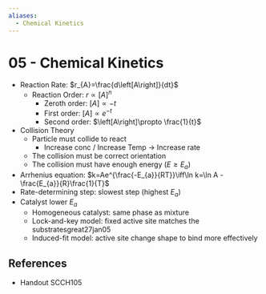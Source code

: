 ```yaml
---
aliases:
  - Chemical Kinetics
---
```


# 05 - Chemical Kinetics

- Reaction Rate: $r_{A}=\frac{d\left[A\right]}{dt}$
	- Reaction Order: $r\propto \left[A\right]^{n}$
		- Zeroth order: $\left[A\right]\propto -t$
		- First order: $\left[A\right]\propto e^{-t}$
		- Second order: $\left[A\right]\propto \frac{1}{t}$
- Collision Theory
	- Particle must collide to react
		- Increase conc / Increase Temp → Increase rate
	- The collision must be correct orientation
	- The collision must have enough energy ($E\ge E_{a}$)
- Arrhenius equation: $k=Ae^{\frac{-E_{a}}{RT}}\iff\ln k=\ln A - \frac{E_{a}}{R}\frac{1}{T}$
- Rate-determining step: slowest step (highest $E_{a}$)
- Catalyst lower $E_{a}$
	- Homogeneous catalyst: same phase as mixture
	- Lock-and-key model: fixed active site matches the substratesgreat27jan05
	- Induced-fit model: active site change shape to bind more effectively

## References

- Handout SCCH105
